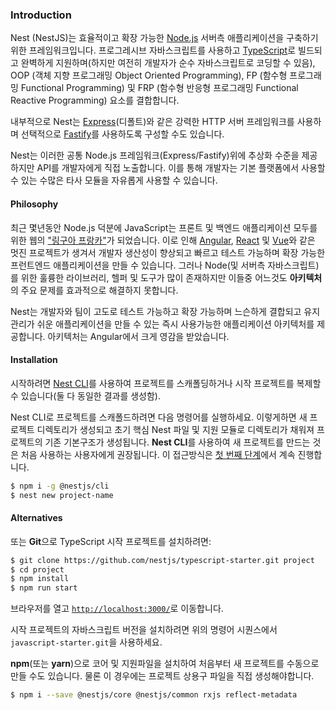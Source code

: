 ### Introduction

Nest (NestJS)는 효율적이고 확장 가능한 [Node.js](https://nodejs.org/) 서버측 애플리케이션을 구축하기 위한 프레임워크입니다. 프로그레시브 자바스크립트를 사용하고 [TypeScript](http://www.typescriptlang.org/)로 빌드되고 완벽하게 지원하며(하지만 여전히 개발자가 순수 자바스크립트로 코딩할 수 있음), OOP (객체 지향 프로그래밍 Object Oriented Programming), FP (함수형 프로그래밍 Functional Programming) 및 FRP (함수형 반응형 프로그래밍 Functional Reactive Programming) 요소를 결합합니다.

내부적으로 Nest는 [Express](https://expressjs.com/)(디폴트)와 같은 강력한 HTTP 서버 프레임워크를 사용하며 선택적으로 [Fastify](https://github.com/fastify/fastify)를 사용하도록 구성할 수도 있습니다.

Nest는 이러한 공통 Node.js 프레임워크(Express/Fastify)위에 추상화 수준을 제공하지만 API를 개발자에게 직접 노출합니다. 이를 통해 개발자는 기본 플랫폼에서 사용할 수 있는 수많은 타사 모듈을 자유롭게 사용할 수 있습니다.

#### Philosophy

최근 몇년동안 Node.js 덕분에 JavaScript는 프론트 및 백엔드 애플리케이션 모두를 위한 웹의 ["링구아 프랑카"](https://ko.wikipedia.org/wiki/%EB%A7%81%EA%B5%AC%EC%95%84_%ED%94%84%EB%9E%91%EC%B9%B4)가 되었습니다. 이로 인해 [Angular](https://angular.io/), [React](https://github.com/facebook/react) 및 [Vue](https://github.com)와 같은 멋진 프로젝트가 생겨서 개발자 생산성이 향상되고 빠르고 테스트 가능하며 확장 가능한 프런트엔드 애플리케이션을 만들 수 있습니다. 그러나 Node(및 서버측 자바스크립트)를 위한 훌륭한 라이브러리, 헬퍼 및 도구가 많이 존재하지만 이들중 어느것도 **아키텍처**의 주요 문제를 효과적으로 해결하지 못합니다.

Nest는 개발자와 팀이 고도로 테스트 가능하고 확장 가능하며 느슨하게 결합되고 유지관리가 쉬운 애플리케이션을 만들 수 있는 즉시 사용가능한 애플리케이션 아키텍처를 제공합니다. 아키텍처는 Angular에서 크게 영감을 받았습니다.

#### Installation

시작하려면 [Nest CLI](/cli/overview)를 사용하여 프로젝트를 스캐폴딩하거나 시작 프로젝트를 복제할 수 있습니다(둘 다 동일한 결과를 생성함).

Nest CLI로 프로젝트를 스캐폴드하려면 다음 명령어를 실행하세요. 이렇게하면 새 프로젝트 디렉토리가 생성되고 초기 핵심 Nest 파일 및 지원 모듈로 디렉토리가 채워져 프로젝트의 기존 기본구조가 생성됩니다. **Nest CLI**를 사용하여 새 프로젝트를 만드는 것은 처음 사용하는 사용자에게 권장됩니다. 이 접근방식은 [첫 번째 단계](/first-steps)에서 계속 진행합니다.

```bash
$ npm i -g @nestjs/cli
$ nest new project-name
```

#### Alternatives

또는 **Git**으로 TypeScript 시작 프로젝트를 설치하려면:

```bash
$ git clone https://github.com/nestjs/typescript-starter.git project
$ cd project
$ npm install
$ npm run start
```

브라우저를 열고 [`http://localhost:3000/`](http://localhost:3000/)로 이동합니다.

시작 프로젝트의 자바스크립트 버전을 설치하려면 위의 명령어 시퀀스에서 `javascript-starter.git`을 사용하세요.

**npm**(또는 **yarn**)으로 코어 및 지원파일을 설치하여 처음부터 새 프로젝트를 수동으로 만들 수도 있습니다. 물론 이 경우에는 프로젝트 상용구 파일을 직접 생성해야합니다.
```bash
$ npm i --save @nestjs/core @nestjs/common rxjs reflect-metadata
```
